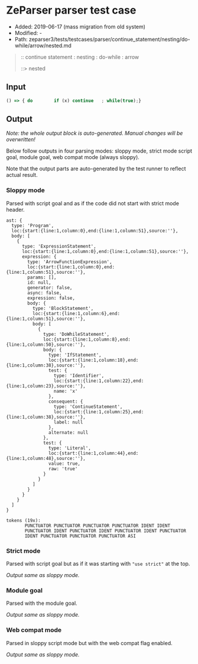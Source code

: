 # ZeParser parser test case

- Added: 2019-06-17 (mass migration from old system)
- Modified: -
- Path: zeparser3/tests/testcases/parser/continue_statement/nesting/do-while/arrow/nested.md

> :: continue statement : nesting : do-while : arrow
>
> ::> nested

## Input

`````js
() => { do        if (x) continue   ; while(true);}
`````

## Output

_Note: the whole output block is auto-generated. Manual changes will be overwritten!_

Below follow outputs in four parsing modes: sloppy mode, strict mode script goal, module goal, web compat mode (always sloppy).

Note that the output parts are auto-generated by the test runner to reflect actual result.

### Sloppy mode

Parsed with script goal and as if the code did not start with strict mode header.

`````
ast: {
  type: 'Program',
  loc:{start:{line:1,column:0},end:{line:1,column:51},source:''},
  body: [
    {
      type: 'ExpressionStatement',
      loc:{start:{line:1,column:0},end:{line:1,column:51},source:''},
      expression: {
        type: 'ArrowFunctionExpression',
        loc:{start:{line:1,column:0},end:{line:1,column:51},source:''},
        params: [],
        id: null,
        generator: false,
        async: false,
        expression: false,
        body: {
          type: 'BlockStatement',
          loc:{start:{line:1,column:6},end:{line:1,column:51},source:''},
          body: [
            {
              type: 'DoWhileStatement',
              loc:{start:{line:1,column:8},end:{line:1,column:50},source:''},
              body: {
                type: 'IfStatement',
                loc:{start:{line:1,column:18},end:{line:1,column:38},source:''},
                test: {
                  type: 'Identifier',
                  loc:{start:{line:1,column:22},end:{line:1,column:23},source:''},
                  name: 'x'
                },
                consequent: {
                  type: 'ContinueStatement',
                  loc:{start:{line:1,column:25},end:{line:1,column:38},source:''},
                  label: null
                },
                alternate: null
              },
              test: {
                type: 'Literal',
                loc:{start:{line:1,column:44},end:{line:1,column:48},source:''},
                value: true,
                raw: 'true'
              }
            }
          ]
        }
      }
    }
  ]
}

tokens (19x):
       PUNCTUATOR PUNCTUATOR PUNCTUATOR PUNCTUATOR IDENT IDENT
       PUNCTUATOR IDENT PUNCTUATOR IDENT PUNCTUATOR IDENT PUNCTUATOR
       IDENT PUNCTUATOR PUNCTUATOR PUNCTUATOR ASI
`````

### Strict mode

Parsed with script goal but as if it was starting with `"use strict"` at the top.

_Output same as sloppy mode._

### Module goal

Parsed with the module goal.

_Output same as sloppy mode._

### Web compat mode

Parsed in sloppy script mode but with the web compat flag enabled.

_Output same as sloppy mode._
